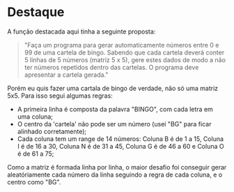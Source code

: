 # Destaque

A função destacada aqui tinha a seguinte proposta: 
> "Faça um programa para gerar automaticamente números entre 0 e 99 de uma cartela de bingo. Sabendo que cada cartela deverá conter 5 linhas de 5 números (matriz 5 x 5), gere estes dados de modo a não ter números repetidos dentro das cartelas. O programa deve apresentar a cartela gerada."

Porém eu quis fazer uma cartala de bingo de verdade, não só uma matriz 5x5. Para isso segui algumas regras:
* A primeira linha é composta da palavra "BINGO", com cada letra em uma coluna;
* O centro da 'cartela' não pode ser um número (usei "BG" para ficar alinhado corretamente);
* Cada coluna tem um range de 14 números: Coluna B é de 1 a 15, Coluna I é de 16 a 30, Coluna N é de 31 a 45, Coluna G é de 46 a 60 e Coluna O é de 61 a 75;

Como a matriz é formada linha por linha, o maior desafio foi conseguir gerar aleatóriamente cada número da linha seguindo a regra de cada coluna, e o centro como "BG".